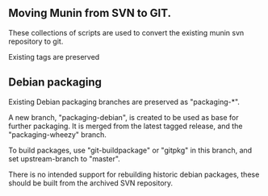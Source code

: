 ## Moving Munin from SVN to GIT.

These collections of scripts are used to convert the existing munin
svn repository to git.

Existing tags are preserved

## Debian packaging

Existing Debian packaging branches are preserved as "packaging-*".

A new branch, "packaging-debian", is created to be used as base for
further packaging. It is merged from the latest tagged release, and
the "packaging-wheezy" branch.

To build packages, use "git-buildpackage" or "gitpkg" in this branch,
and set upstream-branch to "master".

There is no intended support for rebuilding historic debian packages,
these should be built from the archived SVN repository.

